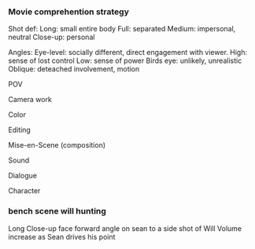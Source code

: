 ### Movie comprehention strategy 

Shot def:
Long: small entire body
Full: separated
Medium: impersonal, neutral
Close-up: personal

Angles:
Eye-level: socially different, direct engagement with viewer.
High: sense of lost control
Low: sense of power
Birds eye: unlikely, unrealistic
Oblique: deteached involvement, motion

POV

Camera work

Color

Editing

Mise-en-Scene (composition)

Sound

Dialogue

Character


### bench scene will hunting

Long Close-up face forward angle on sean to a side shot of Will
Volume increase as Sean drives his point
